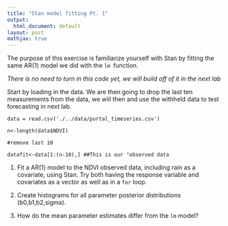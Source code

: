 ```yaml
---
title: "Stan model fitting Pt. 1"
output:
  html_document: default
layout: post
mathjax: true
---
```


The purpose of this exercise is familiarize yourself with Stan by fitting the same AR(1) model we did with the `lm `function. 

*There is no need to turn in this code yet, we will build off of it in the next lab*

Start by loading in the data. We are then going to drop the last ten measurements from the data, we will then and use the withheld data to test forecasting in next lab.

  `data = read.csv('./../data/portal_timeseries.csv')`
  
  `n<-length(data$NDVI)`
  
  `#remove last 10`
  
  `datafit<-data[1:(n-10),] ##This is our "observed data`

1) Fit a AR(1) model to the NDVI observed data, including rain as a covariate, using Stan. Try both having the response variable and covariates as a vector as well as in a `for` loop.

3) Create histograms for all parameter posterior distributions (b0,b1,b2,sigma).

2) How do the mean parameter estimates differ from the `lm` model?









